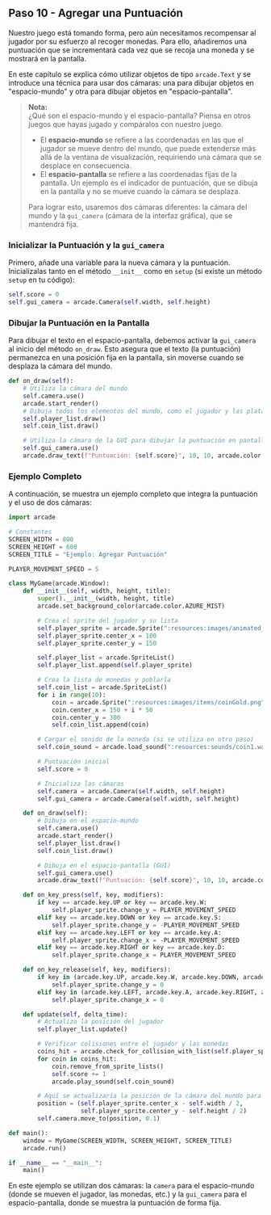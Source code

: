 ## Paso 10 - Agregar una Puntuación

Nuestro juego está tomando forma, pero aún necesitamos recompensar al jugador por su esfuerzo al recoger monedas. Para ello, añadiremos una puntuación que se incrementará cada vez que se recoja una moneda y se mostrará en la pantalla.

En este capítulo se explica cómo utilizar objetos de tipo `arcade.Text` y se introduce una técnica para usar dos cámaras: una para dibujar objetos en "espacio-mundo" y otra para dibujar objetos en "espacio-pantalla".

> **Nota:**  
> ¿Qué son el espacio-mundo y el espacio-pantalla? Piensa en otros juegos que hayas jugado y compáralos con nuestro juego.  
> 
> - El **espacio-mundo** se refiere a las coordenadas en las que el jugador se mueve dentro del mundo, que puede extenderse más allá de la ventana de visualización, requiriendo una cámara que se desplace en consecuencia.
> - El **espacio-pantalla** se refiere a las coordenadas fijas de la pantalla. Un ejemplo es el indicador de puntuación, que se dibuja en la pantalla y no se mueve cuando la cámara se desplaza.  
> 
> Para lograr esto, usaremos dos cámaras diferentes: la cámara del mundo y la `gui_camera` (cámara de la interfaz gráfica), que se mantendrá fija.

### Inicializar la Puntuación y la `gui_camera`

Primero, añade una variable para la nueva cámara y la puntuación. Inicialízalas tanto en el método `__init__` como en `setup` (si existe un método `setup` en tu código):

```python
self.score = 0
self.gui_camera = arcade.Camera(self.width, self.height)
```

### Dibujar la Puntuación en la Pantalla

Para dibujar el texto en el espacio-pantalla, debemos activar la `gui_camera` al inicio del método `on_draw`. Esto asegura que el texto (la puntuación) permanezca en una posición fija en la pantalla, sin moverse cuando se desplaza la cámara del mundo.

```python
def on_draw(self):
    # Utiliza la cámara del mundo
    self.camera.use()
    arcade.start_render()
    # Dibuja todos los elementos del mundo, como el jugador y las plataformas
    self.player_list.draw()
    self.coin_list.draw()

    # Utiliza la cámara de la GUI para dibujar la puntuación en pantalla
    self.gui_camera.use()
    arcade.draw_text(f"Puntuación: {self.score}", 10, 10, arcade.color.BLACK, 14)
```

### Ejemplo Completo

A continuación, se muestra un ejemplo completo que integra la puntuación y el uso de dos cámaras:

```python
import arcade

# Constantes
SCREEN_WIDTH = 800
SCREEN_HEIGHT = 600
SCREEN_TITLE = "Ejemplo: Agregar Puntuación"

PLAYER_MOVEMENT_SPEED = 5

class MyGame(arcade.Window):
    def __init__(self, width, height, title):
        super().__init__(width, height, title)
        arcade.set_background_color(arcade.color.AZURE_MIST)

        # Crea el sprite del jugador y su lista
        self.player_sprite = arcade.Sprite(":resources:images/animated_characters/female_adventurer/femaleAdventurer_idle.png")
        self.player_sprite.center_x = 100
        self.player_sprite.center_y = 150

        self.player_list = arcade.SpriteList()
        self.player_list.append(self.player_sprite)

        # Crea la lista de monedas y poblarla
        self.coin_list = arcade.SpriteList()
        for i in range(10):
            coin = arcade.Sprite(":resources:images/items/coinGold.png", scale=0.5)
            coin.center_x = 150 + i * 50
            coin.center_y = 300
            self.coin_list.append(coin)

        # Cargar el sonido de la moneda (si se utiliza en otro paso)
        self.coin_sound = arcade.load_sound(":resources:sounds/coin1.wav")

        # Puntuación inicial
        self.score = 0

        # Inicializa las cámaras
        self.camera = arcade.Camera(self.width, self.height)
        self.gui_camera = arcade.Camera(self.width, self.height)

    def on_draw(self):
        # Dibuja en el espacio-mundo
        self.camera.use()
        arcade.start_render()
        self.player_list.draw()
        self.coin_list.draw()

        # Dibuja en el espacio-pantalla (GUI)
        self.gui_camera.use()
        arcade.draw_text(f"Puntuación: {self.score}", 10, 10, arcade.color.BLACK, 14)

    def on_key_press(self, key, modifiers):
        if key == arcade.key.UP or key == arcade.key.W:
            self.player_sprite.change_y = PLAYER_MOVEMENT_SPEED
        elif key == arcade.key.DOWN or key == arcade.key.S:
            self.player_sprite.change_y = -PLAYER_MOVEMENT_SPEED
        elif key == arcade.key.LEFT or key == arcade.key.A:
            self.player_sprite.change_x = -PLAYER_MOVEMENT_SPEED
        elif key == arcade.key.RIGHT or key == arcade.key.D:
            self.player_sprite.change_x = PLAYER_MOVEMENT_SPEED

    def on_key_release(self, key, modifiers):
        if key in (arcade.key.UP, arcade.key.W, arcade.key.DOWN, arcade.key.S):
            self.player_sprite.change_y = 0
        elif key in (arcade.key.LEFT, arcade.key.A, arcade.key.RIGHT, arcade.key.D):
            self.player_sprite.change_x = 0

    def update(self, delta_time):
        # Actualiza la posición del jugador
        self.player_list.update()

        # Verificar colisiones entre el jugador y las monedas
        coins_hit = arcade.check_for_collision_with_list(self.player_sprite, self.coin_list)
        for coin in coins_hit:
            coin.remove_from_sprite_lists()
            self.score += 1
            arcade.play_sound(self.coin_sound)

        # Aquí se actualizaría la posición de la cámara del mundo para seguir al jugador
        position = (self.player_sprite.center_x - self.width / 2,
                    self.player_sprite.center_y - self.height / 2)
        self.camera.move_to(position, 0.1)

def main():
    window = MyGame(SCREEN_WIDTH, SCREEN_HEIGHT, SCREEN_TITLE)
    arcade.run()

if __name__ == "__main__":
    main()
```

En este ejemplo se utilizan dos cámaras: la `camera` para el espacio-mundo (donde se mueven el jugador, las monedas, etc.) y la `gui_camera` para el espacio-pantalla, donde se muestra la puntuación de forma fija.
